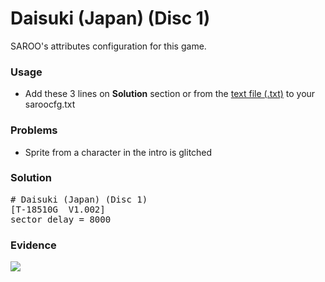 # Daisuki (Japan) (Disc 1)

SAROO's attributes configuration for this game.

### Usage

- Add these 3 lines on **Solution** section or from the [text file (.txt)](./config.txt) to your saroocfg.txt

### Problems

- Sprite from a character in the intro is glitched

### Solution

<pre># Daisuki (Japan) (Disc 1)
[T-18510G  V1.002]
sector_delay = 8000</pre>

### Evidence

[![](https://img.youtube.com/vi/Mqnt-AzQNSo/0.jpg)](https://youtu.be/Mqnt-AzQNSo)
